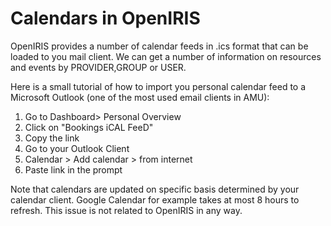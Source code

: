 # Calendars in OpenIRIS

OpenIRIS provides a number of calendar feeds in .ics format that can be loaded to you mail client. We can get a number of information on resources and events by PROVIDER,GROUP or USER.

Here is a small tutorial of how to import you personal calendar feed to a Microsoft Outlook (one of the most used email clients in AMU):

1) Go to Dashboard> Personal Overview
2) Click on "Bookings iCAL FeeD"
3) Copy the link
4) Go to your Outlook Client
5) Calendar > Add calendar > from internet
6) Paste link in the prompt 


Note that calendars are updated on specific basis determined by your calendar client. Google Calendar for example takes at most 8 hours to refresh. This issue is not related to OpenIRIS in any way.
